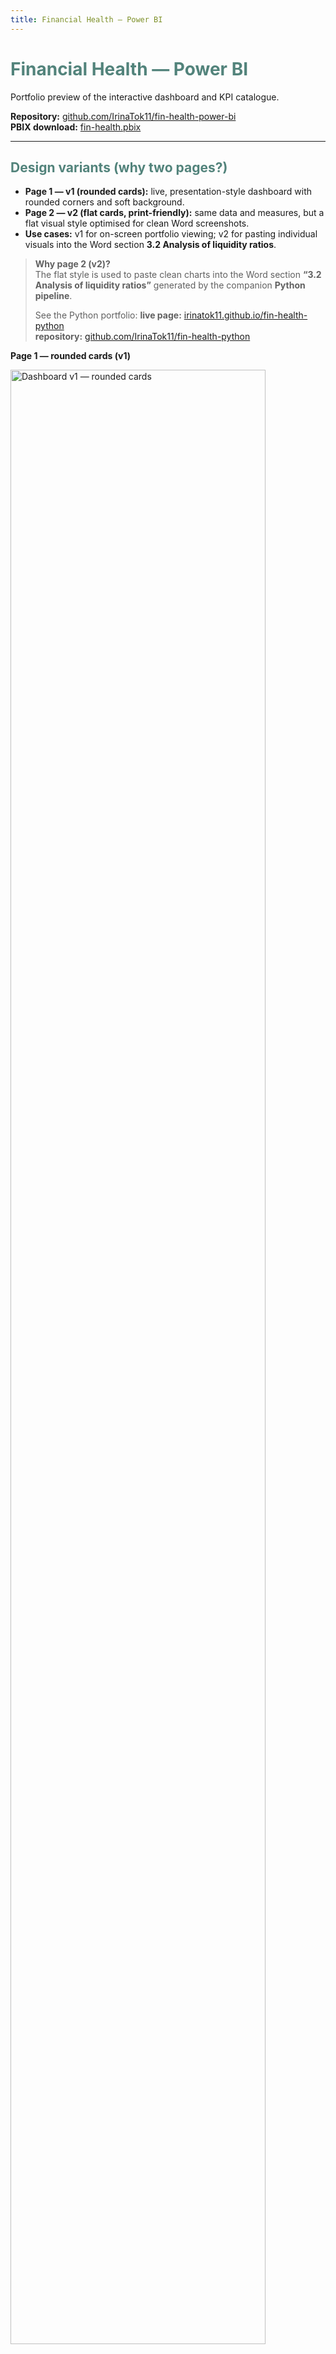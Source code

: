 ```yaml
---
title: Financial Health — Power BI
---
```


<style>
  :root { --brand: #52837B; }

  .page-header .project-name,
  .page-header .project-tagline {
    color: #fff !important;
    text-shadow: none !important;
  }

  h1, h2, h3, h4, h5, h6 {
    color: var(--brand) !important;
    font-weight: 750 !important;    
    text-shadow: none !important;
  }
  h1 a, h2 a, h3 a, h4 a, h5 a, h6 a {
    color: var(--brand) !important;
    text-decoration: none;
  }

  .gallery{
    display:flex; gap:16px; justify-content:flex-start;
    align-items:flex-start; flex-wrap:wrap; margin:0; padding:0;
  }
  .gallery img{ width:48%; height:auto; margin:0; }
</style>

# Financial Health — Power BI

Portfolio preview of the interactive dashboard and KPI catalogue.

**Repository:** [github.com/IrinaTok11/fin-health-power-bi](https://github.com/IrinaTok11/fin-health-power-bi)  
**PBIX download:** [fin-health.pbix](https://github.com/IrinaTok11/fin-health-power-bi/raw/main/fin-health.pbix)

---

## Design variants (why two pages?)

- **Page 1 — v1 (rounded cards):** live, presentation-style dashboard with rounded corners and soft background.
- **Page 2 — v2 (flat cards, print-friendly):** same data and measures, but a flat visual style optimised for clean Word screenshots.
- **Use cases:** v1 for on-screen portfolio viewing; v2 for pasting individual visuals into the Word section **3.2 Analysis of liquidity ratios**.

> **Why page 2 (v2)?**  
> The flat style is used to paste clean charts into the Word section **“3.2 Analysis of liquidity ratios”** generated by the companion **Python pipeline**.
> 
> See the Python portfolio: **live page:** [irinatok11.github.io/fin-health-python](https://irinatok11.github.io/fin-health-python/)  
**repository:** [github.com/IrinaTok11/fin-health-python](https://github.com/IrinaTok11/fin-health-python)


**Page 1 — rounded cards (v1)**
<p align="left">
  <img src="{{ 'cover.png' | relative_url }}" alt="Dashboard v1 — rounded cards" width="90%">
</p>

**Page 2 — flat cards (v2, print-friendly)**  
<p align="left">
  <img src="{{ 'cover2.png' | relative_url }}" alt="Dashboard v2 — flat cards for Word" width="90%">
</p>

---

## Highlights
- 12 KPIs across liquidity, stability, and profitability with norms and trends.
- Clean card layout with bands and trend arrows.
- Three-year comparison plus indexed micro-charts.
